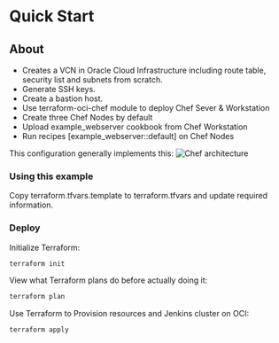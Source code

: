 # Quick Start
## About
- Creates a VCN in Oracle Cloud Infrastructure including route table, security list and subnets from scratch. 
- Generate SSH keys.
- Create a bastion host.
- Use terraform-oci-chef module to deploy Chef Sever & Workstation
- Create three Chef Nodes by default
- Upload example_webserver cookbook from Chef Workstation
- Run recipes [example_webserver::default] on Chef Nodes
 
This configuration generally implements this:
![Chef architecture](https://objectstorage.us-phoenix-1.oraclecloud.com/n/dxterraformdev/b/doc_image/o/b0008630-895b-4a70-99ba-7d8c14e12eb1.png)

### Using this example
Copy terraform.tfvars.template to terraform.tfvars and update required information.

### Deploy  
Initialize Terraform:
```bash
terraform init
```
View what Terraform plans do before actually doing it:
```bash
terraform plan
```
Use Terraform to Provision resources and Jenkins cluster on OCI:
```bash
terraform apply
```